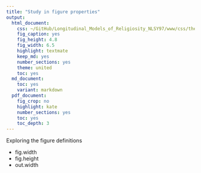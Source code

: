 ```yaml
---
title: "Study in figure properties"
output:
  html_document:
    css: ~/GitHub/Longitudinal_Models_of_Religiosity_NLSY97/www/css/thesis.css
    fig_caption: yes
    fig_height: 4.8
    fig_width: 6.5
    highlight: textmate
    keep_md: yes
    number_sections: yes
    theme: united
    toc: yes
  md_document:
    toc: yes
    variant: markdown
  pdf_document:
    fig_crop: no
    highlight: kate
    number_sections: yes
    toc: yes
    toc_depth: 3
---
```


<!--  Set the working directory to the repository's base directory; this assumes the report is nested inside of only one directory.-->



Exploring the figure definitions

+ fig.width
+ fig.height
+ out.width










































